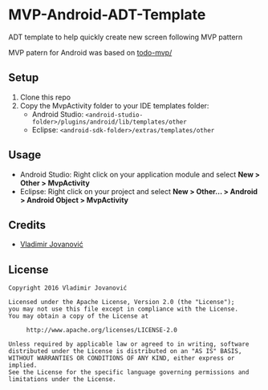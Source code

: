 # MVP-Android-ADT-Template
ADT template to help quickly create new screen following MVP pattern

MVP patern for Android was based on [todo-mvp/](https://github.com/googlesamples/android-architecture/tree/todo-mvp/)

Setup
-----

1. Clone this repo
2. Copy the MvpActivity folder to your IDE templates folder:
   - Android Studio: `<android-studio-folder>/plugins/android/lib/templates/other`
   - Eclipse: `<android-sdk-folder>/extras/templates/other`

Usage
-----

- Android Studio: Right click on your application module and select **New > Other > MvpActivity**
- Eclipse: Right click on your project and select **New > Other... > Android > Android Object > MvpActivity**

Credits
-------

+ [Vladimir Jovanović](https://github.com/vlad1m1r990)

License
-------

    Copyright 2016 Vladimir Jovanović

    Licensed under the Apache License, Version 2.0 (the "License");
    you may not use this file except in compliance with the License.
    You may obtain a copy of the License at

         http://www.apache.org/licenses/LICENSE-2.0

    Unless required by applicable law or agreed to in writing, software
    distributed under the License is distributed on an "AS IS" BASIS,
    WITHOUT WARRANTIES OR CONDITIONS OF ANY KIND, either express or implied.
    See the License for the specific language governing permissions and
    limitations under the License.
